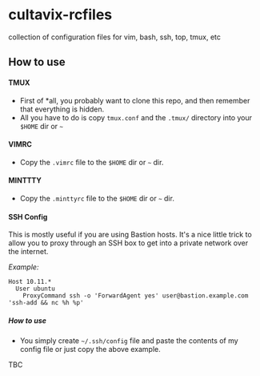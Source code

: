 # cultavix-rcfiles
collection of configuration files for vim, bash, ssh, top, tmux, etc

## How to use


#### TMUX

* First of *all, you probably want to clone this repo, and then remember that everything is hidden. 
* All you have to do is copy `tmux.conf` and the `.tmux/` directory into your `$HOME` dir or `~`

#### VIMRC

* Copy the `.vimrc` file to the `$HOME` dir or `~` dir.

#### MINTTTY

* Copy the `.minttyrc` file to the `$HOME` dir or `~` dir.

#### SSH Config

This is mostly useful if you are using Bastion hosts. It's a nice little trick to allow you to proxy through an SSH box to get into a private network over the internet.

*Example:*
```
Host 10.11.*
  User ubuntu
    ProxyCommand ssh -o 'ForwardAgent yes' user@bastion.example.com 'ssh-add && nc %h %p'
```
##### How to use
* You simply create `~/.ssh/config` file and paste the contents of my config file or just copy the above example.


TBC
